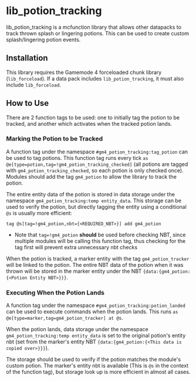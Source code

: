 # lib_potion_tracking
lib_potion_tracking is a mcfunction library that allows other datapacks to track thrown splash or lingering potions. This can be used to create custom splash/lingering potion events.

## Installation
This library requires the Gamemode 4 forceloaded chunk library (`lib_forceload`). If a data pack includes `lib_potion_tracking`, it must also include `lib_forceload`.

## How to Use
There are 2 function tags to be used: one to initially tag the potion to be tracked, and another which activates when the tracked potion lands.

### Marking the Potion to be Tracked
A function tag under the namespace `#gm4_potion_tracking:tag_potion` can be used to tag potions. This function tag runs every tick `as @e[type=potion,tag=!gm4_potion_tracking_checked]` (all potions are tagged with `gm4_potion_tracking_checked`, so each potion is only checked once). Modules should add the tag `gm4_potion` to allow the library to track the potion.

The entire entity data of the potion is stored in data storage under the namespace `gm4_potion_tracking:temp entity_data`. This storage can be used to verify the potion, but directly tagging the entity using a conditional `@s` is usually more efficient:
```mcfunction
tag @s[tag=!gm4_potion,nbt={<REQUIRED_NBT>}] add gm4_potion
```
- Note that `tag=!gm4_potion` **should** be used before checking NBT, since multiple modules will be calling this function tag, thus checking for the tag first will prevent extra unnecessary nbt checks

When the potion is tracked, a marker entity with the tag `gm4_potion_tracker` will be linked to the potion. The entire NBT data of the potion when it was thrown will be stored in the marker entity under the NBT `{data:{gm4_potion:{<Potion Entity NBT>}}}`.

### Executing When the Potion Lands
A function tag under the namespace `#gm4_potion_tracking:potion_landed` can be used to execute commands when the potion lands. This runs `as @e[type=marker,tag=gm4_potion_tracker] at @s`.

When the potion lands, data storage under the namespace `gm4_potion_tracking:temp entity_data` is set to the original potion's entity nbt (set from the marker's entity NBT `{data:{gm4_potion:{<This data is copied over>}}}`). 

The storage should be used to verify if the potion matches the module's custom potion. The marker's entity nbt is available (This is `@s` in the context of the function tag), but storage look up is more efficient in almost all cases.
